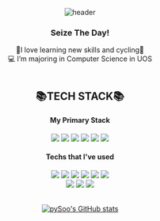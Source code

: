 
<div align=center>

![header](https://capsule-render.vercel.app/api?type=waving&color=gradient&customColorList=18&fontColor=ffffff&height=180&section=header&text=Welcome👋%20I'm%20Suhyeon!&fontSize=30&animation=twinkling)
<span>
  <h3>Seize The Day!</h3>
  💞I love learning new skills and cycling🚴</h5>
  <br>
  💻 I’m majoring in Computer Science in UOS
 </span>
<br><br>
<h2 align=center>📚TECH STACK📚</h2>
  <h4>My Primary Stack</h4>
  <img src="https://img.shields.io/badge/HTML-E34F26?style=flat&logo=html5&logoColor=white"> 
  <img src="https://img.shields.io/badge/CSS-1572B6?style=flat&logo=css3&logoColor=white"> 
  <img src="https://img.shields.io/badge/Javascript-F7901E?style=flat&logo=javascript&logoColor=white">
  <img src="https://img.shields.io/badge/Sass-CC6699?style=flat&logo=react&logoColor=white"> 
  <img src="https://img.shields.io/badge/React-40AEF0?style=flat&logo=react&logoColor=white">
  <img src="https://img.shields.io/badge/Redux-764ABC?style=flat&logo=redux&logoColor=white"> 
  <br>
  <h4>Techs that I've used</h4>
  <img src="https://img.shields.io/badge/Typescript-3178C6?style=flat&logo=typescript&logoColor=white"> 
  <img src="https://img.shields.io/badge/Springboot-6DB33F?style=flat&logo=spring&logoColor=white"> 
  <img src="https://img.shields.io/badge/MySQL-4479A1?style=flat&logo=mysql&logoColor=white">
  <img src="https://img.shields.io/badge/AmazonAWS-232F3E?style=flate&logo=amazonaws&logoColor=white">
  <img src="https://img.shields.io/badge/Android-5FCF80?style=flat&logo=android&logoColor=white"> 
  <img src="https://img.shields.io/badge/Firebase-FF791A?style=flat&logo=firebase&logoColor=white">
  <br>
  
  <img src="https://img.shields.io/badge/Github-181717?style=flat&logo=github&logoColor=white">
  <img src="https://img.shields.io/badge/Git-F05032?style=flat&logo=git&logoColor=white">
  <img src="https://img.shields.io/badge/Netlify-00C7B7?style=flat&logo=netlify&logoColor=white">
  <br>
  <br>
  
  [![pySoo's GitHub stats](https://github-readme-stats.vercel.app/api?username=pySoo&theme=buefy&show_icons=true&hide=stars,issues)](https://github.com/anuraghazra/github-readme-stats)
</div>

<!---
pySoo/pySoo is a ✨ special ✨ repository because its `README.md` (this file) appears on your GitHub profile.
You can click the Preview link to take a look at your changes.
--->
